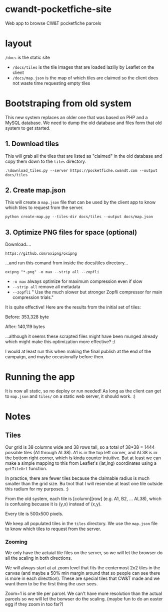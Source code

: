 # cwandt-pocketfiche-site
Web app to browse CW&T pocketfiche parcels

# layout

`/docs` is the static site
- `/docs/tiles` is the tile images that are loaded laziliy by Leaflet on the client
- `/docs/map.json` is the map of which tiles are claimed so the client does not waste time requesting empty tiles

# Bootstraping from old system

This new system replaces an older one that was based on PHP and a MySQL database. We need to dump the old database and files form that old system to get started. 

## 1. Download tiles

This will grab all the tiles that are listed as "claimed" in the old database and copy them down to the `tiles` directory.

```
.\download_tiles.py --server https://pocketfiche.cwandt.com --output docs/tiles
```

## 2. Create map.json

This will create a `map.json` file that can be used by the client app to know which tiles to request from the server. 

```
python create-map.py --tiles-dir docs/tiles --output docs/map.json
```
## 3. Optimize PNG files for space (optional)


Download....
```
https://github.com/oxipng/oxipng
```

...and run this comand from inside the docs/tiles directory...

```
oxipng "*.png" -o max --strip all --zopfli
```

- `-o max` always optimize for maximum compression even if slow
- `--strip all` remove all metadata
- `--zopfli` " Use the much slower but stronger Zopfli compressor for main compression trials."


It is quite effective! Here are the results from the initial set of tiles:

Before:
353,328 byte

After:
140,119 bytes

...although it seems these scrapted files might have been munged already which might make this optimization more effective? :/

I would at least run this when making the final publish at the end of the campaign, and maybe occasionally before then. 


# Running the app

It is now all static, so no deploy or run needed! As long as the client can get to `map.json` and `tiles/` on a static web server, it should work. :)

# Notes


## Tiles

Our grid is 38 columns wide and 38 rows tall, so a total of 38*38 = 1444 possible tiles (A1 through AL38). A1 is in the top left corner, and AL38 is in the bottom right corner, which is kinda counter intuitive. But at least we can make a simple mapping to this from Leaflet's (lat,lng) coordinates using a `getTileUrl` function.

In practice, there are fewer tiles because the claimable radius is much smaller than the grid size. Bu tnot that I will reservbe at least one tile outside this radium for my purposes. :)

From the old system, each tile is [column][row] (e.g. A1, B2, ... AL38), which is confusing becuase it is (y,x) instead of (x,y). 

Every tile is 500x500 pixels. 

We keep all populated tiles in the `tiles` directory. We use the `map.json` file to know which tiles to request from the server.

### Zooming

We only have the actuial tile files on the server, so we will let the browser do all the scaling in both directions.

We will always start at at zoom level that fits the centermost 2x2 tiles in the canvas (and maybe a 50% min margin around that so people can see there is more in each directtion). These are special tiles that CW&T made and we want them to be the first thing the user sees.  

Zoom=1 is one tile per parcel. We can't have more resolution than the actual parcels so we will let the borwser do the scaling. (maybe fun to do an easter egg if they zoom in too far?)







